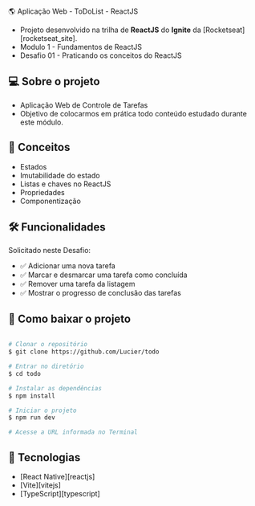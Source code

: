 :earth_americas: Aplicação Web - ToDoList - ReactJS

- Projeto desenvolvido na trilha de **ReactJS** do **Ignite** da [Rocketseat][rocketseat_site].
- Modulo 1 - Fundamentos de ReactJS
- Desafio 01 - Praticando os conceitos do ReactJS


## :computer: Sobre o projeto

- Aplicação Web de Controle de Tarefas
- Objetivo de colocarmos em prática todo conteúdo estudado durante este módulo.


## :wrench: Conceitos

- Estados
- Imutabilidade do estado
- Listas e chaves no ReactJS
- Propriedades
- Componentização


## 🛠 Funcionalidades

Solicitado neste Desafio:

- :white_check_mark: Adicionar uma nova tarefa
- :white_check_mark: Marcar e desmarcar uma tarefa como concluída
- :white_check_mark: Remover uma tarefa da listagem
- :white_check_mark: Mostrar o progresso de conclusão das tarefas

## :open_file_folder: Como baixar o projeto

```bash

# Clonar o repositório
$ git clone https://github.com/Lucier/todo

# Entrar no diretório
$ cd todo

# Instalar as dependências
$ npm install

# Iniciar o projeto
$ npm run dev

# Acesse a URL informada no Terminal

```


## :rocket: Tecnologias

- [React Native][reactjs]
- [Vite][vitejs]
- [TypeScript][typescript]
